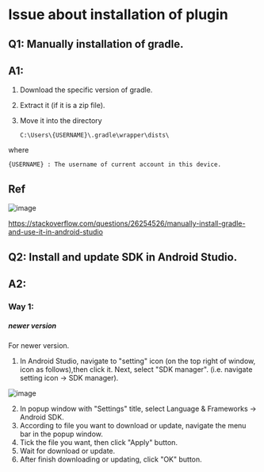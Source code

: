 # Issue about installation of plugin
## Q1: Manually installation of gradle.
## A1:
1. Download the specific version of gradle.
2. Extract it (if it is a zip file).
3. Move it into the directory

       C:\Users\{USERNAME}\.gradle\wrapper\dists\  

where 
    
    {USERNAME} : The username of current account in this device.
    
## Ref
![image](https://github.com/40843245/PhoneDevelopment/assets/75050655/b4326265-893e-4a82-8e3a-2a39e88ea564)

https://stackoverflow.com/questions/26254526/manually-install-gradle-and-use-it-in-android-studio

## Q2: Install and update SDK in Android Studio.
## A2:
### Way 1:
##### newer version
For newer version.

1. In Android Studio, navigate to "setting" icon (on the top right of window, icon as follows),then click it. Next, select "SDK manager". (i.e. navigate setting icon -> SDK manager).

![image](https://github.com/40843245/PhoneDevelopment/assets/75050655/664db44c-f0d7-47e0-a71e-e5d60129e7e9)

2. In popup window with "Settings" title, select Language & Frameworks -> Android SDK.
3. According to file you want to download or update, navigate the menu bar in the popup window.
4. Tick the file you want, then click "Apply" button.
5. Wait for download or update.
6. After finish downloading or updating, click "OK" button.
